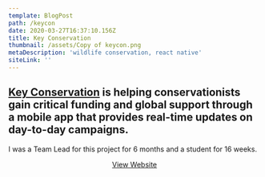 ```yaml
---
template: BlogPost
path: /keycon
date: 2020-03-27T16:37:10.156Z
title: Key Conservation
thumbnail: /assets/Copy of keycon.png
metaDescription: 'wildlife conservation, react native'
siteLink: ''
---
```

## [Key Conservation](https://keyconservation.org/) is helping conservationists gain critical funding and global support through a mobile app that provides real-time updates on day-to-day campaigns.

I was a Team Lead for this project for 6 months and a student for 16 weeks.

<div align="center" className="button -primary"><a href="https://keyconservation.org" className="button -primary">View Website</a></div>
